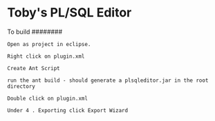 # Toby's PL/SQL Editor

To build
########

    Open as project in eclipse.

    Right click on plugin.xml

    Create Ant Script

    run the ant build - should generate a plsqleditor.jar in the root directory

    Double click on plugin.xml

    Under 4 . Exporting click Export Wizard

